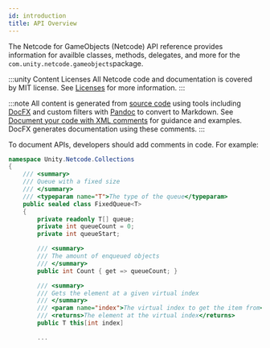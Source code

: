 ```yaml
---
id: introduction
title: API Overview
---
```


The Netcode for GameObjects (Netcode) API reference provides information for availble classes, methods, delegates, and more for the `com.unity.netcode.gameobjects`package.

:::unity Content Licenses
All Netcode code and documentation is covered by MIT license. See [Licenses](/reference/license) for more information.
:::

:::note
All content is generated from [source code](https://github.com/Unity-Technologies/com.unity.netcode.gameobjects) using tools including [DocFX](https://dotnet.github.io/docfx/) and custom filters with [Pandoc](https://pandoc.org/) to convert to Markdown. See [Document your code with XML comments](https://docs.microsoft.com/en-us/dotnet/csharp/codedoc) for guidance and examples. DocFX generates documentation using these comments. 
:::

To document APIs, developers should add comments in code. For example:

```csharp
namespace Unity.Netcode.Collections
{
    /// <summary>
    /// Queue with a fixed size
    /// </summary>
    /// <typeparam name="T">The type of the queue</typeparam>
    public sealed class FixedQueue<T>
    {
        private readonly T[] queue;
        private int queueCount = 0;
        private int queueStart;

        /// <summary>
        /// The amount of enqueued objects
        /// </summary>
        public int Count { get => queueCount; }

        /// <summary>
        /// Gets the element at a given virtual index
        /// </summary>
        /// <param name="index">The virtual index to get the item from</param>
        /// <returns>The element at the virtual index</returns>
        public T this[int index]

        ...
```